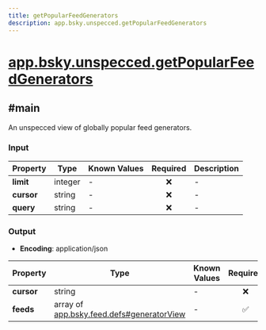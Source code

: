 ```yaml
---
title: getPopularFeedGenerators
description: app.bsky.unspecced.getPopularFeedGenerators
---
```


# [app.bsky.unspecced.getPopularFeedGenerators](https://github.com/myConsciousness/atproto.dart/blob/main/lexicons/app/bsky/unspecced/getPopularFeedGenerators.json)

## #main

An unspecced view of globally popular feed generators.

### Input

| Property | Type | Known Values | Required | Description |
| --- | --- | --- | :---: | --- |
| **limit** | integer | - | ❌ | - |
| **cursor** | string | - | ❌ | - |
| **query** | string | - | ❌ | - |

### Output

- **Encoding**: application/json

| Property | Type | Known Values | Required | Description |
| --- | --- | --- | :---: | --- |
| **cursor** | string | - | ❌ | - |
| **feeds** | array of [app.bsky.feed.defs#generatorView](../../../../lexicons/app/bsky/feed/defs.md#generatorview) | - | ✅ | - |
